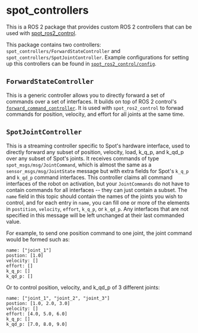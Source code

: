 # spot_controllers

This is a ROS 2 package that provides custom ROS 2 controllers that can be used with [spot_ros2_control](../spot_ros2_control/).

This package contains two controllers: `spot_controllers/ForwardStateController` and `spot_controllers/SpotJointController`.
Example configurations for setting up this controllers can be found in [`spot_ros2_control/config`](../spot_ros2_control/config/).

## `ForwardStateController`

This is a generic controller allows you to directly forward a set of commands over a set of interfaces.
It builds on top of ROS 2 control's [`forward_command_controller`](https://github.com/ros-controls/ros2_controllers/tree/master/forward_command_controller).
It is used with `spot_ros2_control` to forwad commands for position, velocity, and effort for all joints at the same time. 


## `SpotJointController`

This is a streaming controller specific to Spot's hardware interface, used to directly forward any subset of position, velocity, load, k_q_p, and k_qd_p over any subset of Spot's joints.
It receives commands of type `spot_msgs/msg/JointCommand`, which is almost the same as a `sensor_msgs/msg/JointState` message but with extra fields for Spot's `k_q_p` and `k_qd_p` command interfaces.
This controller claims all command interfaces of the robot on activation, but your `JointCommands` do not have to contain commands for all interfaces -- they can just contain a subset.
The `name` field in this topic should contain the names of the joints you wish to control, and for each entry in `name`, you can fill one or more of the elements in `postition`, `velocity`, `effort`, `k_q_p`, or `k_qd_p`.
Any interfaces that are not specified in this message will be left unchanged at their last commanded value.

For example, to send one position command to one joint, the joint command would be formed such as:
```
name: ["joint_1"]
postion: [1.0]
velocity: []
effort: []
k_q_p: []
k_qd_p: []
```
Or to control position, velocity, and k_qd_p of 3 different joints:
```
name: ["joint_1", "joint_2", "joint_3"]
postion: [1.0, 2.0, 3.0]
velocity: []
effort: [4.0, 5.0, 6.0]
k_q_p: []
k_qd_p: [7.0, 8.0, 9.0]
```

